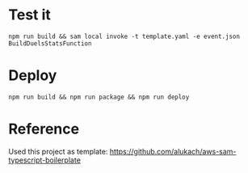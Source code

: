 # Test it

```
npm run build && sam local invoke -t template.yaml -e event.json BuildDuelsStatsFunction
```

# Deploy

```
npm run build && npm run package && npm run deploy
```

# Reference

Used this project as template: https://github.com/alukach/aws-sam-typescript-boilerplate
